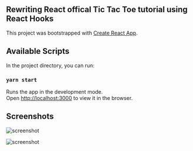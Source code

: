 ## Rewriting React offical Tic Tac Toe tutorial using React Hooks

This project was bootstrapped with [Create React App](https://github.com/facebook/create-react-app).

## Available Scripts

In the project directory, you can run:

### `yarn start`

Runs the app in the development mode.\
Open [http://localhost:3000](http://localhost:3000) to view it in the browser.

## Screenshots

![screenshot](https://github.com/moathdlaimi/tictactoe_react/src/assets/imgs/Screenshot1.png)

![screenshot](https://github.com/moathdlaimi/tictactoe_react/src/assets/imgs/Screenshot2.png)
